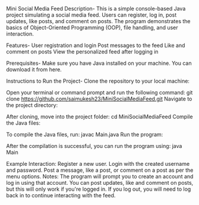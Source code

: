 Mini Social Media Feed
Description-
This is a simple console-based Java project simulating a social media feed. Users can register, log in, post updates, like posts, and comment on posts. The program demonstrates the basics of Object-Oriented Programming (OOP), file handling, and user interaction.

Features-
User registration and login
Post messages to the feed
Like and comment on posts
View the personalized feed after logging in

Prerequisites-
Make sure you have Java installed on your machine. You can download it from here.

Instructions to Run the Project-
Clone the repository to your local machine:

Open your terminal or command prompt and run the following command:
git clone https://github.com/saimukesh23/MiniSocialMediaFeed.git
Navigate to the project directory:

After cloning, move into the project folder:
cd MiniSocialMediaFeed
Compile the Java files:

To compile the Java files, run:
javac Main.java
Run the program:

After the compilation is successful, you can run the program using:
java Main

Example Interaction:
Register a new user.
Login with the created username and password.
Post a message, like a post, or comment on a post as per the menu options.
Notes:
The program will prompt you to create an account and log in using that account.
You can post updates, like and comment on posts, but this will only work if you're logged in.
If you log out, you will need to log back in to continue interacting with the feed.
